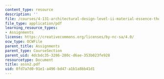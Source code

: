 ```yaml
---
content_type: resource
description: ''
file: /courses/4-131-architectural-design-level-ii-material-essence-the-glass-house-fall-2003/0fd7a7d091e1a496bd47a1b1a8bb41d1_assn2.pdf
file_type: application/pdf
learning_resource_types:
- Assignments
license: https://creativecommons.org/licenses/by-nc-sa/4.0/
ocw_type: OCWFile
parent_title: Assignments
parent_type: CourseSection
parent_uid: 4dcbdc35-3286-280c-d6ae-353b023fe928
resourcetype: Document
title: assn2.pdf
uid: 0fd7a7d0-91e1-a496-bd47-a1b1a8bb41d1
---
```

